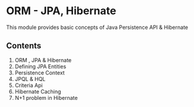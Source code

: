 # ORM - JPA, Hibernate

This module provides basic concepts of Java Persistence API & Hibernate

## Contents
1. ORM , JPA & Hibernate
2. Defining JPA Entities
3. Persistence Context
4. JPQL & HQL
5. Criteria Api
6. Hibernate Caching
7. N+1 problem in Hibernate